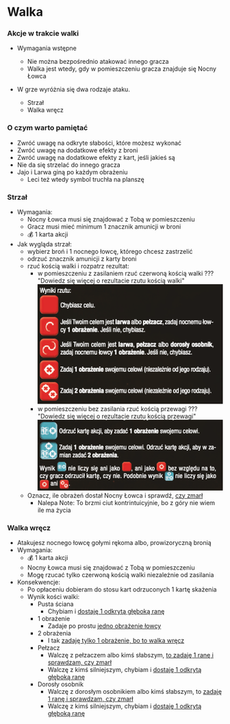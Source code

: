 # Walka

### Akcje w trakcie walki

- Wymagania wstępne
    - Nie można bezpośrednio atakować innego gracza 
    - Walka jest wtedy, gdy w pomieszczeniu gracza znajduje się Nocny Łowca


- W grze wyróżnia się dwa rodzaje ataku.
    - Strzał
    - Walka wręcz

### O czym warto pamiętać
- Zwróć uwagę na odkryte słabości, które możesz wykonać
- Zwróć uwagę na dodatkowe efekty z broni
- Zwróć uwagę na dodatkowe efekty z kart, jeśli jakieś są
- Nie da się strzelać do innego gracza
- Jajo i Larwa giną po każdym obrażeniu
    - Leci też wtedy symbol truchła na planszę 

### Strzał
- Wymagania:
    - Nocny Łowca musi się znajdować z Tobą w pomieszczeniu
    - Gracz musi mieć minimum 1 znacznik amunicji w broni
    - :moneybag: 1 karta akcji
- Jak wygląda strzał:
    - wybierz broń i 1 nocnego łowcę, którego chcesz zastrzelić
    - odrzuć znacznik amunicji z karty broni
    - rzuć kością walki i rozpatrz rezultat:
        - w pomieszczeniu z zasilaniem rzuć czerwoną kością walki
        ??? "Dowiedz się więcej o rezultacie rzutu kością walki"
            ![wynik-rzutu-koscia-ataku.png](wynik-rzutu-koscia-ataku.png)
        - w pomieszczeniu bez zasilania rzuć kością przewagi
        ??? "Dowiedz się więcej o rezultacie rzutu kością przewagi"
            ![wynik-rzutu-koscia-przewagi.png](wynik-rzutu-koscia-przewagi.png)
    - Oznacz, ile obrażeń dostał Nocny Łowca i sprawdź, [czy zmarł](..%2Fpowtarzalne%2Fdostaje-rane%2Flowca-dostaje-rane.md)
        - Nalepa Note: To brzmi ciut kontrintuicyjnie, bo z góry nie wiem ile ma życia
### Walka wręcz
- Atakujesz nocnego łowcę gołymi rękoma albo, prowizoryczną bronią
- Wymagania:
    - :moneybag: 1 karta akcji
    - Nocny Łowca musi się znajdować z Tobą w pomieszczeniu
    - Mogę rzucać tylko czerwoną kością walki niezależnie od zasilania
- Konsekwencje:
    - Po opłaceniu dobieram do stosu kart odrzuconych 1 kartę skażenia 
    - Wynik kości walki:
        - Pusta ściana
            - Chybiam i [dostaję 1 odkrytą głęboką ranę](../../powtarzalne/dostaje-rane/dostaje-rane)
        - 1 obrażenie
            - Zadaje po prostu [jedno obrażenie łowcy](..%2Fpowtarzalne%2Fdostaje-rane%2Flowca-dostaje-rane.md)
        - 2 obrażenia
            - I tak [zadaję tylko 1 obrażenie, bo to walka wręcz](..%2Fpowtarzalne%2Fdostaje-rane%2Flowca-dostaje-rane.md)
        - Pełzacz
            - Walczę z pełzaczem albo kimś słabszym, [to zadaję 1 ranę i sprawdzam, czy zmarł](..%2Fpowtarzalne%2Fdostaje-rane%2Flowca-dostaje-rane.md)
            - Walczę z kimś silniejszym, chybiam i [dostaję 1 odkrytą głęboką ranę](../../powtarzalne/dostaje-rane/dostaje-rane)
        - Dorosły osobnik
            - Walczę z dorosłym osobnikiem albo kimś słabszym, to [zadaję 1 ranę i sprawdzam, czy zmarł](..%2Fpowtarzalne%2Fdostaje-rane%2Flowca-dostaje-rane.md)
            - Walczę z kimś silniejszym, chybiam i [dostaję 1 odkrytą głęboką ranę](../../powtarzalne/dostaje-rane/dostaje-rane)

